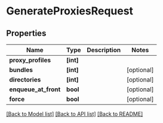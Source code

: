 # GenerateProxiesRequest


## Properties
Name | Type | Description | Notes
------------ | ------------- | ------------- | -------------
**proxy_profiles** | **[int]** |  | 
**bundles** | **[int]** |  | [optional] 
**directories** | **[int]** |  | [optional] 
**enqueue_at_front** | **bool** |  | [optional] 
**force** | **bool** |  | [optional] 

[[Back to Model list]](../#documentation-for-models) [[Back to API list]](../#documentation-for-api-endpoints) [[Back to README]](../)


